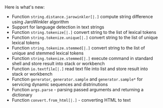 Here is what's new:
* Function ```string.distance.jarowinkler[|.]``` compute string difference using JaroWinkler algorithm
* Support for language detection in text strings
* Function ```string.tokenize[|.]``` convert string to the list of lexical tokens
* Function ```string.tokenize.unique[|.]``` convert string to the list of unique lexical tokens
* Function ```string.tokenize.stemmed[|.]``` convert string to the list of unique and stemmed lexical tokens
* Function ```string.tokenize.stemmed[|.]``` execute command in standard shell and store result into stack or workbench
* Function ```io.textfile[|.]``` read text file into list and store result into stack or workbench
* Function ```gererator```, ```generator.sample``` and ```generator.sample*``` for servicing dynamic sequences and distrinutions
* Function ```args.parse``` - parsing passed arguments and returning a dictionary
* Function ```convert.from_html[|.]``` - converting HTML to text
